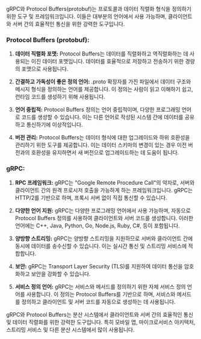   
gRPC와 Protocol Buffers(protobuf)는 프로토콜과 데이터 직렬화 형식을 정의하기 위한 도구 및 프레임워크입니다. 이들은 대부분의 언어에서 사용 가능하며, 클라이언트와 서버 간의 효율적인 통신을 위한 강력한 도구입니다.

### Protocol Buffers (protobuf):

1. **데이터 직렬화 포맷:** Protocol Buffers는 데이터를 직렬화하고 역직렬화하는 데 사용되는 이진 데이터 포맷입니다. 데이터를 효율적으로 저장하고 전송하기 위한 경량의 포맷으로 사용됩니다.
    
2. **간결하고 가독성이 좋은 정의 언어:** .proto 확장자를 가진 파일에서 데이터 구조와 메시지 형식을 정의하는 언어를 제공합니다. 이 정의는 사람이 읽고 이해하기 쉽고, 런타임 코드를 생성하기 위해 사용됩니다.
    
3. **언어 중립적:** Protocol Buffers 정의는 언어 중립적이며, 다양한 프로그래밍 언어로 코드를 생성할 수 있습니다. 이는 다른 언어로 작성된 시스템 간에 데이터를 공유하고 통신하기에 이상적입니다.
    
4. **버전 관리:** Protocol Buffers는 데이터 형식에 대한 업그레이드와 하위 호환성을 관리하기 위한 도구를 제공합니다. 이는 데이터 스키마의 변경이 있는 경우 이전 버전과의 호환성을 유지하면서 새 버전으로 업그레이드하는 데 도움이 됩니다.
    

### gRPC:

1. **RPC 프레임워크:** gRPC는 "Google Remote Procedure Call"의 약자로, 서버와 클라이언트 간의 원격 프로시저 호출을 가능하게 하는 프레임워크입니다. gRPC는 HTTP/2를 기반으로 하며, 프록시 서버 없이 직접 통신할 수 있습니다.
    
2. **다양한 언어 지원:** gRPC는 다양한 프로그래밍 언어에서 사용 가능하며, 자동으로 Protocol Buffers 정의를 사용하여 클라이언트와 서버 코드를 생성합니다. 이러한 언어에는 C++, Java, Python, Go, Node.js, Ruby, C#, 등이 포함됩니다.
    
3. **양방향 스트리밍:** gRPC는 양방향 스트리밍을 지원하므로 서버와 클라이언트 간에 동시에 데이터를 송수신할 수 있습니다. 이는 실시간 통신 및 스트리밍 서비스에 적합합니다.
    
4. **보안:** gRPC는 Transport Layer Security (TLS)를 지원하여 데이터 통신을 암호화하고 보안을 강화할 수 있습니다.
    
5. **서비스 정의 언어:** gRPC는 서비스와 메서드를 정의하기 위한 자체 서비스 정의 언어를 사용합니다. 이 정의는 Protocol Buffers를 기반으로 하며, 서비스와 메서드를 정의하고 클라이언트 및 서버 코드를 자동으로 생성하는 데 사용됩니다.
    

gRPC와 Protocol Buffers는 분산 시스템에서 클라이언트와 서버 간의 효율적인 통신 및 데이터 직렬화를 위한 강력한 도구입니다. 특히 모바일 앱, 마이크로서비스 아키텍처, 스트리밍 서비스 및 다른 분산 시스템에서 많이 사용됩니다.